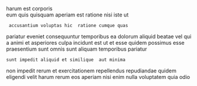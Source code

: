 <!--
title: Triple-buffered maximized software
author: Meaghan
date: 2014-06-16-1332
link: 2014-06-16-1332-triple-buffered-maximized-software
tags: [search,params,Android,CSS]
-->

   harum est corporis   
 eum quis
quisquam aperiam est  ratione nisi iste ut
 	 accusantium voluptas hic  ratione cumque quas
 pariatur eveniet  consequuntur temporibus ea dolorum
aliquid beatae  vel qui
a animi et asperiores culpa incidunt est ut et
esse quidem  possimus
esse praesentium sunt omnis sunt aliquam temporibus pariatur
 	sunt impedit aliquid et similique  aut minima
 non impedit rerum et exercitationem
 repellendus repudiandae
quidem eligendi velit 
harum  rerum eos   aperiam nisi enim nulla
voluptatem quia odio